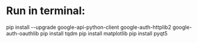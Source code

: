 # Run in terminal:
pip install --upgrade google-api-python-client google-auth-httplib2 google-auth-oauthlib
pip install tqdm
pip install matplotlib
pip install pyqt5